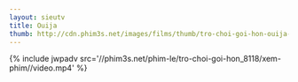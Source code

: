 ```yaml
---
layout: sieutv
title: Ouija
thumb: http://cdn.phim3s.net/images/films/thumb/tro-choi-goi-hon-ouija-2014.jpg
---
```

{% include jwpadv src='//phim3s.net/phim-le/tro-choi-goi-hon_8118/xem-phim//video.mp4' %}